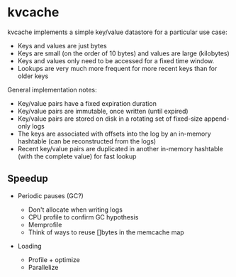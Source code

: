 # kvcache

kvcache implements a simple key/value datastore for a particular use case:

- Keys and values are just bytes
- Keys are small (on the order of 10 bytes) and values are large (kilobytes)
- Keys and values only need to be accessed for a fixed time window.
- Lookups are very much more frequent for more recent keys than for older keys

General implementation notes:

- Key/value pairs have a fixed expiration duration
- Key/value pairs are immutable, once written (until expired)
- Key/value pairs are stored on disk in a rotating set of fixed-size append-only logs
- The keys are associated with offsets into the log by an in-memory hashtable (can be reconstructed from the
  logs)
- Recent key/value pairs are duplicated in another in-memory hashtable (with the complete value) for fast
  lookup

## Speedup

- Periodic pauses (GC?)
  - Don't allocate when writing logs
  - CPU profile to confirm GC hypothesis
  - Memprofile
  - Think of ways to reuse []bytes in the memcache map

- Loading
  - Profile + optimize
  - Parallelize
